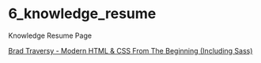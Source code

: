 # 6_knowledge_resume
Knowledge Resume Page

[Brad Traversy - Modern HTML & CSS From The Beginning (Including Sass)](https://www.udemy.com/course/modern-html-css-from-the-beginning/)
